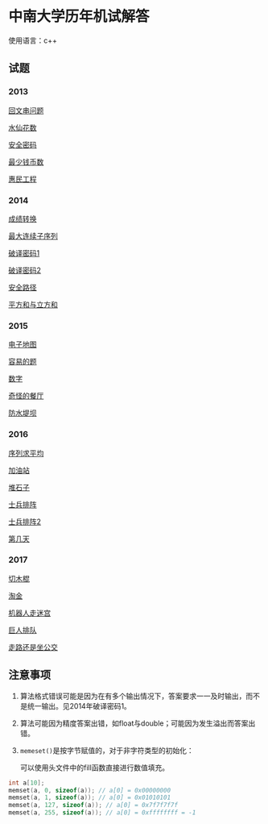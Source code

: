 # 中南大学历年机试解答

使用语言：c++

## 试题

### 2013

[回文串问题](/2013/palindrome_string.cpp)

[水仙花数](/2013/num_narciscus.cpp)

[安全密码](/2013/safe_password.cpp)

[最少钱币数](/2013/fewest_money.cpp)

[惠民工程](/2013/benefit_project.cpp)

### 2014

[成绩转换](/2014/grades_translation.cpp)

[最大连续子序列](/2014/max_continued_sub_seq.cpp)

[破译密码1](/2014/passwd_decode.cpp)  

[破译密码2](/2014/passwd_decode_2.cpp)

[安全路径](/2014/safe_path.cpp)  

[平方和与立方和](/2014/square_cube_sum.cpp)

### 2015

[电子地图](2015/e_map.cpp)

[容易的题](2015/easy_question.cpp)

[数字](2015/number.cpp)

[奇怪的餐厅](2015/strange_canteen.cpp)

[防水堤坝](2015/strange_dam.cpp)

### 2016

[序列求平均](2016/average_sequence.cpp)

[加油站](2016/gas_station.cpp)

[堆石子](2016/rock_fill.cpp)

[士兵排阵](2016/soldier_rank.cpp)

[士兵排阵2](2016/soldier_rank2.cpp)

[第几天](2016/which_day.cpp)

### 2017

[切木棍](2017/cut_stick.cpp)

[淘金](2017/gold_rush.cpp)

[机器人走迷宫](2017/robot_maze.cpp)

[巨人排队](2017/titan_queue.cpp)

[走路还是坐公交](2017/walk_or_bus.cpp)

## 注意事项

1. 算法格式错误可能是因为在有多个输出情况下，答案要求一一及时输出，而不是统一输出。见2014年破译密码1。

2. 算法可能因为精度答案出错，如float与double；可能因为发生溢出而答案出错。

3. `memeset()`是按字节赋值的，对于非字符类型的初始化：

   可以使用<algotithm>头文件中的fill函数直接进行数值填充。

```c++ 
int a[10];
memset(a, 0, sizeof(a)); // a[0] = 0x00000000
memset(a, 1, sizeof(a)); // a[0] = 0x01010101
memset(a, 127, sizeof(a)); // a[0] = 0x7f7f7f7f
memset(a, 255, sizeof(a)); // a[0] = 0xffffffff = -1
```